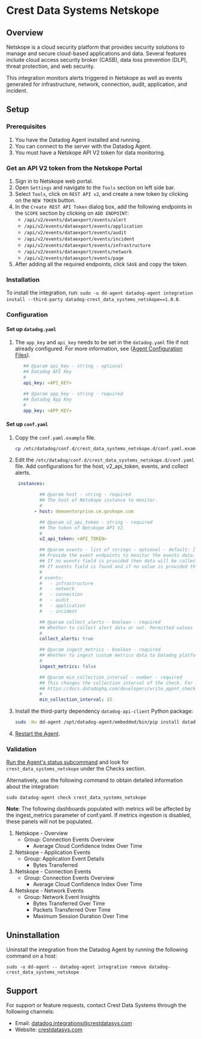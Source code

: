 # Crest Data Systems Netskope

## Overview

Netskope is a cloud security platform that provides security solutions to manage and secure cloud-based applications and data. Several features include cloud access security broker (CASB), data loss prevention (DLP), threat protection, and web security.

This integration monitors alerts triggered in Netskope as well as events generated for infrastructure, network, connection, audit, application, and incident.

## Setup

### Prerequisites

1. You have the Datadog Agent installed and running.
2. You can connect to the server with the Datadog Agent.
3. You must have a Netskope API V2 token for data monitoring.

### Get an API V2 token from the Netskope Portal

1. Sign in to Netskope web portal.
2. Open `Settings` and navigate to the `Tools` section on left side bar.
3. Select `Tools`, click on `REST API v2`, and create a new token by clicking on the `NEW TOKEN` button.
4. In the `Create REST API Token` dialog box, add the following endpoints in the `SCOPE` section by clicking on `ADD ENDPOINT`:
   - `/api/v2/events/dataexport/events/alert`
   - `/api/v2/events/dataexport/events/application`
   - `/api/v2/events/dataexport/events/audit`
   - `/api/v2/events/dataexport/events/incident`
   - `/api/v2/events/dataexport/events/infrastructure`
   - `/api/v2/events/dataexport/events/network`
   - `/api/v2/events/dataexport/events/page`
5. After adding all the required endpoints, click `SAVE` and copy the token.

### Installation

To install the integration, run: `sudo -u dd-agent datadog-agent integration install --third-party datadog-crest_data_systems_netskope==1.0.0`.

### Configuration

#### Set up `datadog.yaml`

1. The `app_key` and `api_key` needs to be set in the `datadog.yaml` file if not already configured. For more information, see ([Agent Configuration Files][4]).
   ```yaml
      ## @param api_key - string - optional
      ## Datadog API Key
      #
      api_key: <API_KEY>

      ## @param app_key - string - required
      ## Datadog App Key
      #
      app_key: <APP_KEY>
   ```

#### Set up `conf.yaml`

1. Copy the `conf.yaml.example` file.

   ```sh
   cp /etc/datadog/conf.d/crest_data_systems_netskope.d/conf.yaml.example /etc/datadog/conf.d/crest_data_systems_netskope.d/conf.yaml
   ```

2. Edit the `/etc/datadog/conf.d/crest_data_systems_netskope.d/conf.yaml` file. Add configurations for the host, v2_api_token, events, and collect alerts.

   ```yaml
    instances:

            ## @param host - string - required
            ## The host of Netskope instance to monitor.
            #
          - host: demoenterprise.ce.goskope.com

            ## @param v2_api_token - string - required
            ## The token of Netskope API V2.
            #
            v2_api_token: <API_TOKEN>

            ## @param events - list of strings - optional - default: ['infrastructure', 'network', 'connection', 'audit', 'application', 'incident']
            ## Provide the event endpoints to monitor the events data. Only lower case characters are accepted.
            ## If no events field is provided then data will be collected for all the endpoints.
            ## If events field is found and if no value is provided then data will not be collected for any of the endpoints.
            #
            # events:
            #   - infrastructure
            #   - network
            #   - connection
            #   - audit
            #   - application
            #   - incident

            ## @param collect_alerts - boolean - required
            ## Whether to collect alert data or not. Permitted values are true and false.
            #
            collect_alerts: true

            ## @param ingest_metrics - boolean - required
            ## Whether to ingest custom metrics data to Datadog platform or not. Permitted values are true and false.
            #
            ingest_metrics: false

            ## @param min_collection_interval - number - required
            ## This changes the collection interval of the check. For more information, see:
            ## https://docs.datadoghq.com/developers/write_agent_check/#collection-interval
            #
            min_collection_interval: 15
   ```

3. Install the third-party dependency `datadog-api-client` Python package:

   ```sh
   sudo -Hu dd-agent /opt/datadog-agent/embedded/bin/pip install datadog-api-client=2.10.0
   ```

4. [Restart the Agent][1].

### Validation

[Run the Agent's status subcommand][2] and look for `crest_data_systems_netskope` under the Checks section.

Alternatively, use the following command to obtain detailed information about the integration:

```
sudo datadog-agent check crest_data_systems_netskope
```

**Note**: The following dashboards populated with metrics will be affected by the ingest_metrics parameter of conf.yaml. If metrics ingestion is disabled, these panels will not be populated.
   1. Netskope - Overview
      - Group: Connection Events Overview
         - Average Cloud Confidence Index Over Time
   2. Netskope - Application Events
      - Group: Application Event Details
         - Bytes Transferred
   3. Netskope - Connection Events
      - Group: Connection Events Overview
         - Average Cloud Confidence Index Over Time
   4. Netskope - Network Events
      - Group: Network Event Insights
         - Bytes Transferred Over Time
         - Packets Transferred Over Time
         - Maximum Session Duration Over Time

## Uninstallation

Uninstall the integration from the Datadog Agent by running the following command on a host:

`sudo -u dd-agent -- datadog-agent integration remove datadog-crest_data_systems_netskope`

## Support

For support or feature requests, contact Crest Data Systems through the following channels:

- Email: datadog.integrations@crestdatasys.com
- Website: [crestdatasys.com][3]


[1]: https://docs.datadoghq.com/agent/guide/agent-commands/?tab=agentv6v7#start-stop-and-restart-the-agent
[2]: https://docs.datadoghq.com/agent/guide/agent-commands/#agent-status-and-information
[3]: https://www.crestdatasys.com/
[4]: https://docs.datadoghq.com/agent/guide/agent-configuration-files/?tab=agentv6v7